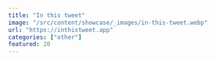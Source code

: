 ```yaml
---
title: "In this tweet"
image: "/src/content/showcase/_images/in-this-tweet.webp"
url: "https://inthistweet.app"
categories: ["other"]
featured: 20
---
```

